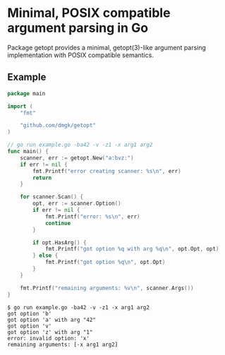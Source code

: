 # Minimal, POSIX compatible argument parsing in Go

Package getopt provides a minimal, getopt(3)-like argument parsing implementation with POSIX compatible semantics.

## Example

```go
package main

import (
	"fmt"

	"github.com/dmgk/getopt"
)

// go run example.go -ba42 -v -z1 -x arg1 arg2
func main() {
	scanner, err := getopt.New("a:bvz:")
	if err != nil {
		fmt.Printf("error creating scanner: %s\n", err)
		return
	}

	for scanner.Scan() {
		opt, err := scanner.Option()
		if err != nil {
			fmt.Printf("error: %s\n", err)
			continue
		}

		if opt.HasArg() {
			fmt.Printf("got option %q with arg %q\n", opt.Opt, opt)
		} else {
			fmt.Printf("got option %q\n", opt.Opt)
		}
	}

	fmt.Printf("remaining arguments: %v\n", scanner.Args())
}
```

```
$ go run example.go -ba42 -v -z1 -x arg1 arg2
got option 'b'
got option 'a' with arg "42"
got option 'v'
got option 'z' with arg "1"
error: invalid option: 'x'
remaining arguments: [-x arg1 arg2]
```
